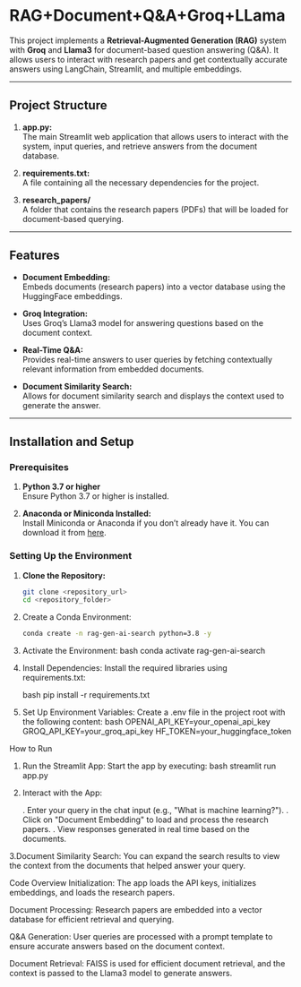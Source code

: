 # RAG+Document+Q&A+Groq+LLama

This project implements a **Retrieval-Augmented Generation (RAG)** system with **Groq** and **Llama3** for document-based question answering (Q&A). It allows users to interact with research papers and get contextually accurate answers using LangChain, Streamlit, and multiple embeddings.

---

## Project Structure

1. **app.py:**  
   The main Streamlit web application that allows users to interact with the system, input queries, and retrieve answers from the document database.

2. **requirements.txt:**  
   A file containing all the necessary dependencies for the project.

3. **research_papers/**  
   A folder that contains the research papers (PDFs) that will be loaded for document-based querying.

---

## Features

- **Document Embedding:**  
   Embeds documents (research papers) into a vector database using the HuggingFace embeddings.
  
- **Groq Integration:**  
   Uses Groq’s Llama3 model for answering questions based on the document context.
  
- **Real-Time Q&A:**  
   Provides real-time answers to user queries by fetching contextually relevant information from embedded documents.
  
- **Document Similarity Search:**  
   Allows for document similarity search and displays the context used to generate the answer.

---

## Installation and Setup

### Prerequisites

1. **Python 3.7 or higher**  
   Ensure Python 3.7 or higher is installed.

2. **Anaconda or Miniconda Installed:**  
   Install Miniconda or Anaconda if you don’t already have it. You can download it from [here](https://www.anaconda.com/products/individual).

### Setting Up the Environment

1. **Clone the Repository:**
   ```bash
   git clone <repository_url>
   cd <repository_folder>
   
2. Create a Conda Environment:
    ```bash
    conda create -n rag-gen-ai-search python=3.8 -y
   
4. Activate the Environment:
    bash
    conda activate rag-gen-ai-search
   
4. Install Dependencies:
   Install the required libraries using requirements.txt:

    bash
    pip install -r requirements.txt
   
5. Set Up Environment Variables:
   Create a .env file in the project root with the following content:
    bash
    OPENAI_API_KEY=your_openai_api_key
    GROQ_API_KEY=your_groq_api_key
    HF_TOKEN=your_huggingface_token
   
How to Run
1. Run the Streamlit App:
   Start the app by executing:
    bash
    streamlit run app.py
   
2. Interact with the App:

   .  Enter your query in the chat input (e.g., "What is machine learning?").
   . Click on "Document Embedding" to load and process the research papers.
   . View responses generated in real time based on the documents.
   
3.Document Similarity Search:
  You can expand the search results to view the context from the documents that helped answer your query.

Code Overview
Initialization:
The app loads the API keys, initializes embeddings, and loads the research papers.

Document Processing:
Research papers are embedded into a vector database for efficient retrieval and querying.

Q&A Generation:
User queries are processed with a prompt template to ensure accurate answers based on the document context.

Document Retrieval:
FAISS is used for efficient document retrieval, and the context is passed to the Llama3 model to generate answers.

